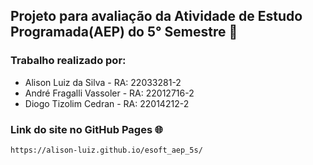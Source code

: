## Projeto para avaliação da Atividade de Estudo Programada(AEP) do 5° Semestre 🚀

### Trabalho realizado por:

- Alison Luiz da Silva - RA: 22033281-2
- André Fragalli Vassoler - RA: 22012716-2
- Diogo Tizolim Cedran - RA: 22014212-2

### Link do site no GitHub Pages 🌐

    https://alison-luiz.github.io/esoft_aep_5s/
